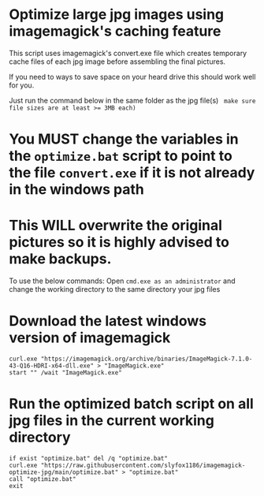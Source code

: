 # Optimize large jpg images using imagemagick's caching feature
This script uses imagemagick's convert.exe file which creates temporary cache files of each jpg image before assembling the final pictures.

If you need to ways to save space on your heard drive this should work well for you.

Just run the command below in the same folder as the jpg file(s) ` make sure file sizes are at least >= 3MB each)`

# You MUST change the variables in the `optimize.bat` script to point to the file `convert.exe` if it is not already in the windows path
# This WILL overwrite the original pictures so it is highly advised to make backups.

To use the below commands:
Open `cmd.exe as an administrator` and change the working directory to the same directory your jpg files

# Download the latest windows version of imagemagick
```
curl.exe "https://imagemagick.org/archive/binaries/ImageMagick-7.1.0-43-Q16-HDRI-x64-dll.exe" > "ImageMagick.exe"
start "" /wait "ImageMagick.exe"
```

# Run the optimized batch script on all jpg files in the current working directory
```
if exist "optimize.bat" del /q "optimize.bat"
curl.exe "https://raw.githubusercontent.com/slyfox1186/imagemagick-optimize-jpg/main/optimize.bat" > "optimize.bat"
call "optimize.bat"
exit

```
